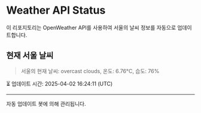 
# Weather API Status

이 리포지토리는 OpenWeather API를 사용하여 서울의 날씨 정보를 자동으로 업데이트합니다.

## 현재 서울 날씨
> 서울의 현재 날씨: overcast clouds, 온도: 6.76°C, 습도: 76%

⏳ 업데이트 시간: 2025-04-02 16:24:11 (UTC)

---
자동 업데이트 봇에 의해 관리됩니다.
